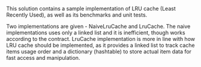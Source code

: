 This solution contains a sample implementation of LRU cache (Least Recently Used), as well as its benchmarks and unit tests.

Two implementations are given - NaiveLruCache and LruCache. The naive implementations uses only a linked list and it is inefficient, though works according to
the contract. LruCache implementation is more in line with how LRU cache should be implemented, as it provides a linked list to track cache items usage order and
a dictionary (hashtable) to store actual item data for fast access and manipulation.